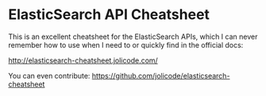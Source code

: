 # ElasticSearch API Cheatsheet

This is an excellent cheatsheet for the ElasticSearch APIs, which I can never
remember how to use when I need to or quickly find in the official docs:

http://elasticsearch-cheatsheet.jolicode.com/

You can even contribute: https://github.com/jolicode/elasticsearch-cheatsheet
